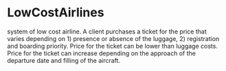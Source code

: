 # LowCostAirlines
system of low cost airline. A client  purchases a ticket for the price that varies depending on 1) presence or absence of the luggage, 2) registration and boarding priority. Price for the ticket can be lower than luggage costs.  Price for the ticket can increase depending on the approach of the departure date and filling of the aircraft.
